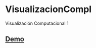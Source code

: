 VisualizacionCompI
==================

Visualización Computacional 1

[**Demo**](http://juampi92.github.io/VisualizacionCompI/)
---
